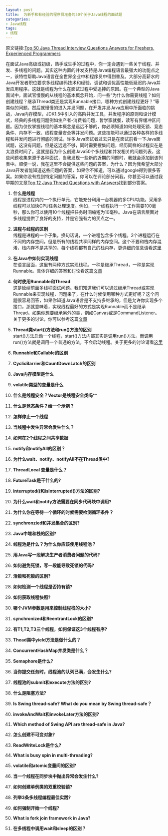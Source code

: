 ```yaml
---
layout: post
title:  为新手和有经验的程序员准备的50个关于Java线程的面试题
categories:
- Java线程
tags:
- 线程
---
```


原文链接:[Top 50 Java Thread Interview Questions Answers for Freshers, Experienced Programmers](http://javarevisited.blogspot.sg/2014/07/top-50-java-multithreading-interview-questions-answers.html)

在面试Java高级或初级，熟手或生手的过程中，你一定会遇到一些关于线程、并发、多线程的问题。其实这种内置的并发支持是Java编程语言最强大的功能点之一，该特性帮助Java语言在全世界企业中和程序员中得到普及。大部分高薪水的Java开发者职位要求多线程编码技术和经验，调试和调优高性能低延迟的Java并发应用程序。这就是线程为什么在面试过程中受追捧的原因。在一个典型的Java面试中，面试官慢慢的从线程的基本概念开始，问一些“为什么你需要线程？如何创建线程？继承Thread类还是实现Runnable接口，哪种方式创建线程更好？”等类似的问题。然后就慢慢的进入并发问题，在开发并发Java应用中所面临的挑战，Java内存模型，JDK1.5中引入的高阶并发工具，并发程序的原则和设计模式，经典的多线程问题例如生产者-消费者问题，哲学家就餐，读写有界缓冲区问题。因为仅仅掌握线程的基本概念是远远不够的，你必须知道如何处理死锁、竞态条件、内存不一致、线程变量安全等并发问题。这些技能可以通过各种各样的多线程和并发问题进行彻底的测试。许多Java面试者过去只是在面试前看一下Java面试题，这没有问题，但是这远远不够，同时需要搜集问题，经历同样的过程实在是太浪费时间了。这就是我为什么创建Java50个多线程和并发相关的问题列表，这些问题收集来源于各种面试，当我发现一些新的近期的问题时，我就会添加到该列表中。顺便一说，我在这里不会提供这些问题的答案，为什么？因为我希望大部分Java开发者能知道这些问题的答案，如果你不知道，可以通过google得到很多答案。如果你没有找到特定问题的答案，你可以在评论部分问我，你甚至可以通过我早期的文章[Top 12 Java Thread Questions with Answers](http://java67.blogspot.sg/2012/08/5-thread-interview-questions-answers-in.html)找到部分答案。

1. **什么是线程**  
线程是进程内的一个执行单元，它能充分利用一台机器的多CPU功能。采用多线程可以加快CPU任务处理速度。例如，一个线程执行一个工作需要100毫秒，那么你可以使用10个线程把任务时间缩短为10毫秒。Java在语言层面对多线程提供了良好的支持，并是它强有力的买点之一。

2. **进程与线程的区别**  
线程是进程的一个子集，换句话说，一个进程包含多个线程。2个进程运行在不同的内存空间，但是所有的线程共享同样的内存空间。这个不要和栈内存混淆，栈内存不是共享的，每个线程都有自己的栈内存，更详细的信息请看[这里](http://java67.blogspot.com/2012/12/what-is-difference-between-thread-vs-process-java.html)

3. **在Java中如何实现线程**  
在语言层面，这里有两种方式实现线程。一种是继承Thread，一种是实现Runnable。具体详细的答案和讨论看这篇[文章](http://javarevisited.blogspot.sg/2011/02/how-to-implement-thread-in-java.html)

4. **何时使用Runnable和Thread**  
这是延续前面多线程面试问题。我们知道我们可以通过继承Thread或实现Runnable来实现线程，问题来了，在什么时候使用哪种方式更好呢？这个问题很容易回答，如果你知道Java语言是不支持多继承的，但是允许你实现多个接口，那就意味着，实现线程最好的方式是实现Runnable而不是继承Thread。如果你想要继承另外的类，例如Canvas或是CommandListener。关于更多的讨论，你可以参考这篇[文章](http://javarevisited.blogspot.sg/2012/01/difference-thread-vs-runnable-interface.html)

5. **Thread类start()方法和run()方法的区别**  
start()方法启动一个线程，start()方法内部其实是调用run()方法。而调用run()方法就是调用一个普通的方法，不会启动线程。关于更多的讨论请看[这里](http://javarevisited.blogspot.sg/2012/03/difference-between-start-and-run-method.html)

6. **Runnable和Callable的区别**  
7. **CyclicBarrier和CountDownLatch的区别**   
8. **Java内存模型是什么**   
9. **volatile类型的变量是什么**   
10. **什么是线程安全？Vector是线程安全类吗****   
11. **什么是竞态条件？给一个示例？**  
12. **怎样停止一个线程**   
13. **当线程中发生异常会发生什么？**   
14. **如何在2个线程之间共享数据**   
15. **notify和notifyAll的区别？**    
16. **为什么wait、notify、notifyAll不在Thread类中?**   
17. **ThreadLocal 变量是什么？**   
18. **FutureTask是干什么的?**   
19. **interrupted()和isInterrupted()方法的区别?**   
20. **为什么wait和notify方法需要在同步代码块中调用?**   
21. **为什么你在等待一个循环的时候需要检测循环条件？**  
22. **synchronzied和并发集合的区别?**    
23. **Java中堆和栈的区别?**   
24. **线程池是什么？为什么你应该使用线程池？**  
25. **用Java写一段解决生产者消费者问题的代码?**   
26. **如何避免死锁，写一段能导致死锁的代码?**   
27. **活锁和死锁的区别?**  
28. **如何检测一个线程是否持有锁?**   
29. **如何获取线程快照?**   
30. **哪个JVM参数是用来控制线程栈的大小?**  
31. **synchronized和ReentrantLock的区别?**
32. **有T1,T2,T3三个线程，如何保证这3个线程有序?**
33. **Thead类中yield方法是做什么的？**
34. **ConcurrentHashMap并发类是什么？**    
35. **Semaphore是什么?**   
36. **当你提交任务时，线程池的队列已满，会发生什么?**    
37. **线程池的submit和execute方法的区别?**   
38. **什么是阻塞方法?**  
39. **Is Swing thread-safe? What do you mean by Swing thread-safe？**
40. **invokeAndWait和invokeLater方法的区别?**  
41. **Which method of Swing API are thread-safe in Java?**   
42. **怎么创建不可变对象?**   
43. **ReadWriteLock是什么?**   
44. **What is busy spin in multi-threading?**  
45. **volatile和atomic变量间的区别?**  
46. **当一个线程在同步块中抛出异常会发生什么?**   
47. **如何创建单例类的双重校验锁?**   
48. **列举3条多线程编程最佳实践?**  
49. **如何强制开始一个线程?**   
50. **What is fork join framework in Java?**  
51. **在多线程中调用wait和sleep的区别？**  





